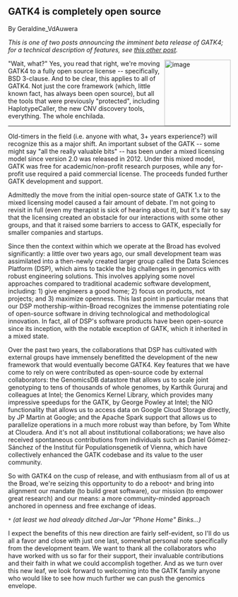 ## GATK4 is completely open source

By Geraldine_VdAuwera

<p><em>This is one of two posts announcing the imminent beta release of GATK4; for a technical description of features, see <a rel="nofollow" href="https://software.broadinstitute.org/gatk/blog?id=9644">this other post</a>.</em></p>

<p><a rel="nofollow" href="https://us.v-cdn.net/5019796/uploads/FileUpload/5d/93acdbbd8a559f563641a90ee51c87.png"><img src="https://us.v-cdn.net/5019796/uploads/FileUpload/5d/93acdbbd8a559f563641a90ee51c87.png" height="150" border="none" alt="image" style="float: right;" class="embedImage-img importedEmbed-img"></img></a></p>

<p>"Wait, what?" Yes, you read that right, we're moving GATK4 to a fully open source license -- specifically, BSD 3-clause. And to be clear, this applies to all of GATK4. Not just the core framework (which, little known fact, has always been open source), but all the tools that were previously "protected", including HaplotypeCaller, the new CNV discovery tools, everything. The whole enchilada.</p>

<hr></hr><p>Old-timers in the field (i.e. anyone with what, 3+ years experience?) will recognize this as a major shift. An important subset of the GATK -- some might say "all the really valuable bits" -- has been under a mixed licensing model since version 2.0 was released in 2012. Under this mixed model, GATK was free for academic/non-profit research purposes, while any for-profit use required a paid commercial license. The proceeds funded further GATK development and support.</p>

<p>Admittedly the move from the initial open-source state of GATK 1.x to the mixed licensing model caused a fair amount of debate. I'm not going to revisit in full (even my therapist is sick of hearing about it), but it's fair to say that the licensing created an obstacle for our interactions with some other groups, and that it raised some barriers to access to GATK, especially for smaller companies and startups.</p>

<p>Since then the context within which we operate at the Broad has evolved significantly: a little over two years ago, our small development team was assimilated into a then-newly created larger group called the Data Sciences Platform (DSP), which aims to tackle the big challenges in genomics with robust engineering solutions. This involves applying some novel approaches compared to traditional academic software development, including: 1) give engineers a good home; 2) focus on products, not projects; and 3) maximize openness. This last point in particular means that our DSP mothership-within-Broad recognizes the immense potentiating role of open-source software in driving technological and methodological innovation. In fact, all of DSP's software products have been open-source since its inception, with the notable exception of GATK, which it inherited in a mixed state.</p>

<p>Over the past two years, the collaborations that DSP has cultivated with external groups have immensely benefitted the development of the new framework that would eventually become GATK4. Key features that we have come to rely on were contributed as open-source code by external collaborators: the GenomicsDB datastore that allows us to scale joint genotyping to tens of thousands of whole genomes, by Karthik Gururaj and colleagues at Intel; the Genomics Kernel Library, which provides many impressive speedups for the GATK, by George Powley at Intel; the NIO functionality that allows us to access data on Google Cloud Storage directly, by JP Martin at Google; and the Apache Spark support that allows us to parallelize operations in a much more robust way than before, by Tom White at Cloudera. And it's not all about institutional collaborations; we have also received spontaneous contributions from individuals such as Daniel Gómez-Sánchez of the Institut für Populationsgenetik of Vienna, which have collectively enhanced the GATK codebase and its value to the user community.</p>

<p>So with GATK4 on the cusp of release, and with enthusiasm from all of us at the Broad, we're seizing this opportunity to do a reboot<code class="code codeInline" spellcheck="false">*</code> and bring into alignment our mandate (to build great software), our mission (to empower great research) and our means: a more community-minded approach anchored in openness and free exchange of ideas.</p>

<p><code class="code codeInline" spellcheck="false">*</code> <em>(at least we had already ditched Jar-Jar "Phone Home" Binks...)</em></p>

<p>I expect the benefits of this new direction are fairly self-evident, so I'll do us all a favor and close with just one last, somewhat personal note specifically from the development team. We want to thank all the collaborators who have worked with us so far for their support, their invaluable contributions and their faith in what we could accomplish together. And as we turn over this new leaf, we look forward to welcoming into the GATK family anyone who would like to see how much further we can push the genomics envelope.</p>
